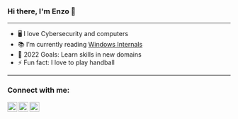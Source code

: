 ### Hi there, I'm Enzo 👋 

---
- 🖥️ I love Cybersecurity and computers
- 📚 I’m currently reading [Windows Internals][windows_internals]
- 🥅 2022 Goals: Learn skills in new domains
- ⚡ Fun fact: I love to play handball
---
### Connect with me:

[<img align="left" alt="Enzo | Twitter" width="22px" src="http://assets.stickpng.com/images/580b57fcd9996e24bc43c53e.png" />][twitter]
[<img align="left" alt="Enzo | Instagram" width="22px" src="http://assets.stickpng.com/images/580b57fcd9996e24bc43c521.png" />][instagram]
[<img align="left" alt="Enzo | LinkedIn" width="22px" src="https://cdn-icons-png.flaticon.com/512/174/174857.png" />][linkedin]

[windows_internals]:https://docs.microsoft.com/en-us/sysinternals/resources/windows-internals
[twitter]:https://twitter.com/enzo_berry
[linkedin]:https://www.linkedin.com/in/enzo-berry/
[instagram]:https://www.instagram.com/enzoo.bry/
